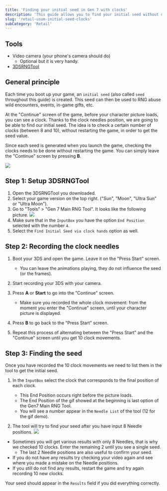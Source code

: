 ```yaml
---
title: 'Finding your initial seed in Gen 7 with clocks'
description: 'This guide allows you to find your initial seed without using Custom Firmware'
slug: 'retail-usum-initial-seed-clocks'
subCategory: 'Retail'
---
```


## Tools

- Video camera (your phone's camera should do)
  - Optional but it is very handy.
- [3DSRNGTool](https://github.com/wwwwwwzx/3DSRNGTool/releases)

## General principle

Each time you boot up your game, an `initial seed` (also called `seed` throughout this guide) is created. This seed can then be used to RNG abuse wild encounters, events, in-game gifts, etc.

At the "Continue" screen of the game, before your character picture loads, you can see a clock. Thanks to the clock needles position, we are going to be able to find our initial seed. The idea is to check a certain number of clocks (between 8 and 10), without restarting the game, in order to get the seed value.

Since each seed is generated when you launch the game, checking the clocks needs to be done without restarting the game. You can simply leave the "Continue" screen by pressing **B**.

![](https://i.imgur.com/2Nh45HB.gif)

## Step 1: Setup 3DSRNGTool

1. Open the 3DSRNGTool you downloaded.
2. Select your game version on the top right. ("Sun", "Moon", "Ultra Sun" or "Ultra Moon").
3. Go to "Tools" > "Gen 7 Main RNG Tool". It looks like the following picture.
   ![](https://i.imgur.com/YZiTi7s.png)
4. Make sure that in the `InputBox` you have the option `End Position` selected with the number `4`.
5. Select the `Find Initial Seed via clock hands` option as well.

## Step 2: Recording the clock needles

1. Boot your 3DS and open the game. Leave it on the "Press Start" screen.

   - You can leave the animations playing, they do not influence the seed (or the frames).

2. Start recording your 3DS with your camera.
3. Press **A** or **Start** to go into the "Continue" screen.

   - Make sure you recorded the whole clock movement: from the moment you enter the "Continue" screen, until your character picture is displayed.

4. Press **B** to go back to the "Press Start" screen.
5. Repeat this process of alternating between the "Press Start" and the "Continue" screen until you get 10 clock movements.

## Step 3: Finding the seed

Once you have recorded the 10 clock movements we need to list them in the tool to get the initial seed.

1. In the `InputBox` select the clock that corresponds to the final position of each clock.

   - This End Position occurs right before the picture loads.
   - The End Position of the gif showed at the beginning is last option of the Gen7 Main RNG Tool.
   - You will see a number appear in the `Needle List` of the tool (12 for the gif demo).

2. The tool will try to find your seed after you have input 8 Needle positions.
   ![](https://i.imgur.com/X4Tekx5.png)

- Sometimes you will get various results with only 8 Needles, that is why we checked 10 clocks. Enter the remaining 2 until you see a single seed.
  - The last 2 Needle positions are also useful to confirm your seed.
- If you do not have any results try checking your video again and see where you made a mistake on the Needle positions.
- If you still do not find any results, restart the game and try again recording 10 new clocks.

Your seed should appear in the `Results` field if you did everything correctly.
